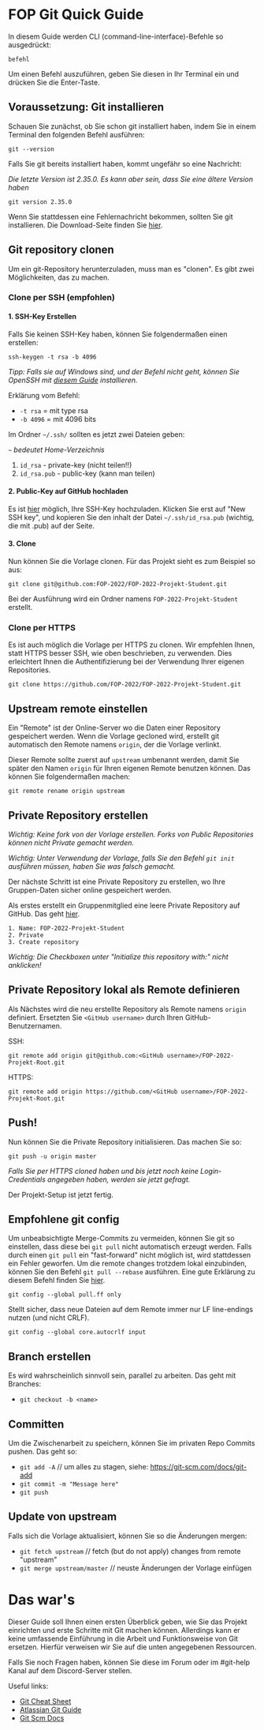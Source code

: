 # FOP Git Quick Guide

In diesem Guide werden CLI (command-line-interface)-Befehle so ausgedrückt:

```shell
befehl
```

Um einen Befehl auszuführen, geben Sie diesen in Ihr Terminal ein und drücken Sie die Enter-Taste.

## Voraussetzung: Git installieren

Schauen Sie zunächst, ob Sie schon git installiert haben, indem Sie in einem Terminal den folgenden Befehl ausführen:

```shell
git --version
```

Falls Sie git bereits installiert haben, kommt ungefähr so eine Nachricht:

*Die letzte Version ist 2.35.0. Es kann aber sein, dass Sie eine ältere Version haben*

```shell
git version 2.35.0
```

Wenn Sie stattdessen eine Fehlernachricht bekommen, sollten Sie git installieren. Die Download-Seite finden
Sie [hier](https://git-scm.com/download).

## Git repository clonen

Um ein git-Repository herunterzuladen, muss man es "clonen". Es gibt zwei Möglichkeiten, das zu machen.

### Clone per SSH (empfohlen)

#### 1. SSH-Key Erstellen

Falls Sie keinen SSH-Key haben, können Sie folgendermaßen einen erstellen:

```shell
ssh-keygen -t rsa -b 4096
```

*Tipp: Falls sie auf Windows sind, und der Befehl nicht geht, können Sie OpenSSH
mit [diesem Guide](https://docs.microsoft.com/en-us/windows-server/administration/openssh/openssh_install_firstuse) installieren.*

Erklärung vom Befehl:

- `-t rsa` = mit type rsa
- `-b 4096` = mit 4096 bits

Im Ordner `~/.ssh/` sollten es jetzt zwei Dateien geben:

*`~` bedeutet Home-Verzeichnis*

1. `id_rsa` - private-key (nicht teilen!!)
2. `id_rsa.pub` - public-key (kann man teilen)

#### 2. Public-Key auf GitHub hochladen

Es ist [hier](https://github.com/settings/keys) möglich, Ihre SSH-Key hochzuladen. Klicken Sie erst auf "New SSH key", und
kopieren Sie den inhalt der Datei `~/.ssh/id_rsa.pub` (wichtig, die mit .pub) auf der Seite.

#### 3. Clone

Nun können Sie die Vorlage clonen. Für das Projekt sieht es zum Beispiel so aus:

```shell
git clone git@github.com:FOP-2022/FOP-2022-Projekt-Student.git
```

Bei der Ausführung wird ein Ordner namens `FOP-2022-Projekt-Student` erstellt.

### Clone per HTTPS

Es ist auch möglich die Vorlage per HTTPS zu clonen. Wir empfehlen Ihnen, statt HTTPS besser SSH, wie oben beschrieben, zu
verwenden. Dies erleichtert Ihnen die Authentifizierung bei der Verwendung Ihrer eigenen Repositories.

```shell
git clone https://github.com/FOP-2022/FOP-2022-Projekt-Student.git
```

## Upstream remote einstellen

Ein "Remote" ist der Online-Server wo die Daten einer Repository gespeichert werden. Wenn die Vorlage gecloned wird, erstellt git
automatisch den Remote namens `origin`, der die Vorlage verlinkt.

Dieser Remote sollte zuerst auf `upstream` umbenannt werden, damit Sie später den Namen `origin` für Ihren eigenen Remote benutzen
können. Das können Sie folgendermaßen machen:

```shell
git remote rename origin upstream
```

## Private Repository erstellen

*Wichtig: Keine fork von der Vorlage erstellen. Forks von Public Repositories können nicht Private gemacht werden.*

*Wichtig: Unter Verwendung der Vorlage, falls Sie den Befehl `git init` ausführen müssen, haben Sie was falsch gemacht.*

Der nächste Schritt ist eine Private Repository zu erstellen, wo Ihre Gruppen-Daten sicher online gespeichert werden.

Als erstes erstellt ein Gruppenmitglied eine leere Private Repository auf GitHub. Das
geht [hier](https://github.com/alexstaeding?tab=repositories).

```
1. Name: FOP-2022-Projekt-Student
2. Private
3. Create repository
```

*Wichtig: Die Checkboxen unter "Initialize this repository with:" nicht anklicken!*

## Private Repository lokal als Remote definieren

Als Nächstes wird die neu erstellte Repository als Remote namens `origin` definiert. Ersetzten Sie `<GitHub username>` durch Ihren
GitHub-Benutzernamen.

SSH:

```shell
git remote add origin git@github.com:<GitHub username>/FOP-2022-Projekt-Root.git
```

HTTPS:

```shell
git remote add origin https://github.com/<GitHub username>/FOP-2022-Projekt-Root.git
```

## Push!

Nun können Sie die Private Repository initialisieren. Das machen Sie so:

```shell
git push -u origin master
```

*Falls Sie per HTTPS cloned haben und bis jetzt noch keine Login-Credentials angegeben haben, werden sie jetzt gefragt.*

Der Projekt-Setup ist jetzt fertig.

## Empfohlene git config

Um unbeabsichtigte Merge-Commits zu vermeiden, können Sie git so einstellen, dass diese bei `git pull` nicht automatisch erzeugt
werden. Falls durch einen `git pull` ein "fast-forward" nicht möglich ist, wird stattdessen ein Fehler geworfen. Um die remote
changes trotzdem lokal einzubinden, können Sie den Befehl `git pull --rebase` ausführen. Eine gute Erklärung zu diesem Befehl
finden Sie [hier](https://www.atlassian.com/git/tutorials/syncing/git-pull).

```shell
git config --global pull.ff only
```

Stellt sicher, dass neue Dateien auf dem Remote immer nur LF line-endings nutzen (und nicht CRLF).

```shell
git config --global core.autocrlf input
```

## Branch erstellen

Es wird wahrscheinlich sinnvoll sein, parallel zu arbeiten. Das geht mit Branches:

- `git checkout -b <name>`

## Committen

Um die Zwischenarbeit zu speichern, können Sie im privaten Repo Commits pushen. Das geht so:

- `git add -A` // um alles zu stagen, siehe: https://git-scm.com/docs/git-add
- `git commit -m "Message here"`
- `git push`

## Update von upstream

Falls sich die Vorlage aktualisiert, können Sie so die Änderungen mergen:

- `git fetch upstream` // fetch (but do not apply) changes from remote "upstream"
- `git merge upstream/master` // neuste Änderungen der Vorlage einfügen

# Das war's

Dieser Guide soll Ihnen einen ersten Überblick geben, wie Sie das Projekt einrichten und erste Schritte mit Git machen können.
Allerdings kann er keine umfassende Einführung in die Arbeit und Funktionsweise von Git ersetzen. Hierfür verweisen wir Sie auf
die unten angegebenen Ressourcen.

Falls Sie noch Fragen haben, können Sie diese im Forum oder im #git-help Kanal auf dem Discord-Server stellen.

Useful links:

- [Git Cheat Sheet](https://education.github.com/git-cheat-sheet-education.pdf)
- [Atlassian Git Guide](https://www.atlassian.com/git/tutorials)
- [Git Scm Docs](https://git-scm.com/docs)
